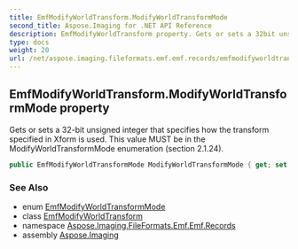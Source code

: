 ```yaml
---
title: EmfModifyWorldTransform.ModifyWorldTransformMode
second_title: Aspose.Imaging for .NET API Reference
description: EmfModifyWorldTransform property. Gets or sets a 32bit unsigned integer that specifies how the transform specified in Xform is used. This value MUST be in the ModifyWorldTransformMode enumeration section 2.1.24
type: docs
weight: 20
url: /net/aspose.imaging.fileformats.emf.emf.records/emfmodifyworldtransform/modifyworldtransformmode/
---
```

## EmfModifyWorldTransform.ModifyWorldTransformMode property

Gets or sets a 32-bit unsigned integer that specifies how the transform specified in Xform is used. This value MUST be in the ModifyWorldTransformMode enumeration (section 2.1.24).

```csharp
public EmfModifyWorldTransformMode ModifyWorldTransformMode { get; set; }
```

### See Also

* enum [EmfModifyWorldTransformMode](../../../aspose.imaging.fileformats.emf.emf.consts/emfmodifyworldtransformmode/)
* class [EmfModifyWorldTransform](../)
* namespace [Aspose.Imaging.FileFormats.Emf.Emf.Records](../../emfmodifyworldtransform/)
* assembly [Aspose.Imaging](../../../)



